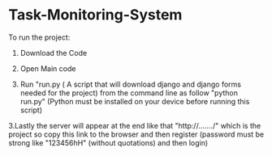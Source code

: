 # Task-Monitoring-System

To run the project: 
1. Download the Code 

2. Open Main code 

2. Run "run.py ( A script that will download django and django forms needed for the project) from the command line as follow "python run.py" (Python must be installed on your device before running this script)
 
3.Lastly the server will appear at the end 
like that "http://......./" which is the project so copy this link to the browser and then register (password must be strong like "123456hH" (without quotations) and then login)
